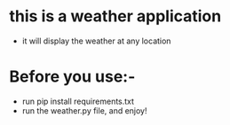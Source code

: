 # this is a weather application
- it will display the weather at any location

# Before you use:-
- run pip install requirements.txt
- run the weather.py file, and enjoy!